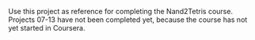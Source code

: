 Use this project as reference for completing the Nand2Tetris course. 
Projects 07-13 have not been completed yet, because the course has not yet started in Coursera.